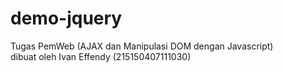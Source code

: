 # demo-jquery
Tugas PemWeb (AJAX dan Manipulasi DOM dengan Javascript)
 <br />
dibuat oleh Ivan Effendy (215150407111030)
